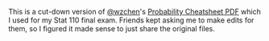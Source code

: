This is a cut-down version of [@wzchen](https://github.com/wzchen)'s [Probability Cheatsheet PDF](http://www.wzchen.com/probability-cheatsheet/) which I used for my Stat 110 final exam. Friends kept asking me to make edits for them, so I figured it made sense to just share the original files.
